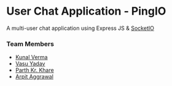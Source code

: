 # User Chat Application - PingIO
A multi-user chat application using Express JS & [SocketIO](https://socket.io/)

### Team Members
- [Kunal Verma](https://github.com/verma-kunal)
- [Vasu Yadav](https://github.com/ivasuy)
- [Parth Kr. Khare](https://github.com/parth-khare)
- [Arpit Aggrawal](https://github.com/Hii-Arpit)